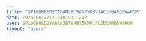 ```yaml
---
title: "SP10GH0ED2YA6AN2BT94N75KMVJAC3DGARD5W4HQM"
date: 2024-08-27T21:48:53.121Z
user: SP10GH0ED2YA6AN2BT94N75KMVJAC3DGARD5W4HQM
layout: "users"
---
```

    
